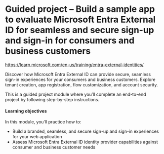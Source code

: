 

# Guided project – Build a sample app to evaluate Microsoft Entra External ID for seamless and secure sign-up and sign-in for consumers and business customers
https://learn.microsoft.com/en-us/training/entra-external-identities/

Discover how Microsoft Entra External ID can provide secure, seamless sign-in experiences for your consumers and business customers. Explore tenant creation, app registration, flow customization, and account security.

This is a guided project module where you’ll complete an end-to-end project by following step-by-step instructions.

#### Learning objectives
In this module, you'll practice how to:
- Build a branded, seamless, and secure sign-up and sign-in experiences for your web application
- Assess Microsoft Entra External ID identity provider capabilities against consumer and business customer needs
